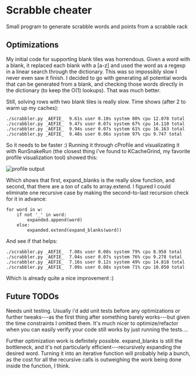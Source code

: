 # Scrabble cheater

Small program to generate scrabble words and points from a scrabble rack

## Optimizations

My initial code for supporting blank tiles was horrendous. Given a word with a blank, it replaced each blank with a [a-z] and used the word as a regexp in a linear search through the dictionary. This was so impossibly slow I never even saw it finish. I decided to go with generating all potential words that can be generated from a blank, and checking those words directly in the dictionary (to keep the O(1) lookups). That was much better.

Still, solving rows with two blank tiles is really slow. Time shows (after 2 to warm up my caches):

    ./scrabbler.py _AEFIE_  9.61s user 0.10s system 80% cpu 12.078 total
    ./scrabbler.py _AEFIE_  9.47s user 0.07s system 67% cpu 14.110 total
    ./scrabbler.py _AEFIE_  9.94s user 0.07s system 61% cpu 16.163 total
    ./scrabbler.py _AEFIE_  9.48s user 0.06s system 97% cpu 9.747 total

So it needs to be faster :) Running it through cProfile and visualizating it with RunSnakeRun (the closest thing i've found to KCacheGrind, my favorite profile visualization tool) showed this:

![profile output](http://files.lfranchi.com/scrabbler_profiler_1.png)

Which shows that first, expand_blanks is the really slow function, and second, that there are a *ton* of calls to array.extend. I figured I could eliminate one recursive case by making the second-to-last recursion check for it in advance:

    for word in w:
        if not '_' in word:
            expanded.append(word)
        else:
            expanded.extend(expand_blanks(word))

And see if that helps:

    ./scrabbler.py _AEFIE_  7.08s user 0.08s system 79% cpu 8.958 total
    ./scrabbler.py _AEFIE_  7.04s user 0.07s system 76% cpu 9.278 total
    ./scrabbler.py _AEFIE_  7.16s user 0.12s system 49% cpu 14.818 total
    ./scrabbler.py _AEFIE_  7.09s user 0.08s system 71% cpu 10.050 total

Which is already quite a nice improvement :)

## Future TODOs

Needs unit testing. Usually i'd add unit tests before any optimizations or further tweaks---as the first thing after something barely works---but given the time constraints I omitted them. It's much nicer to optimize/refactor when you can easily verify your code still works by just running the tests....

Further optimization work is definitely possible. expand_blanks is still the bottleneck, and it's not particularly efficient---recursively expanding the desired word. Turning it into an iterative function will probably help a bunch, as the cost for all the recursive calls is outweighing the work being done inside the function, I think.